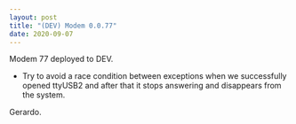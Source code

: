 ```yaml
---
layout: post
title: "(DEV) Modem 0.0.77"
date: 2020-09-07
---
```


Modem 77 deployed to DEV.
 * Try to avoid a race condition between exceptions when we successfully opened
ttyUSB2 and after that it stops answering and disappears from the system.

Gerardo.

